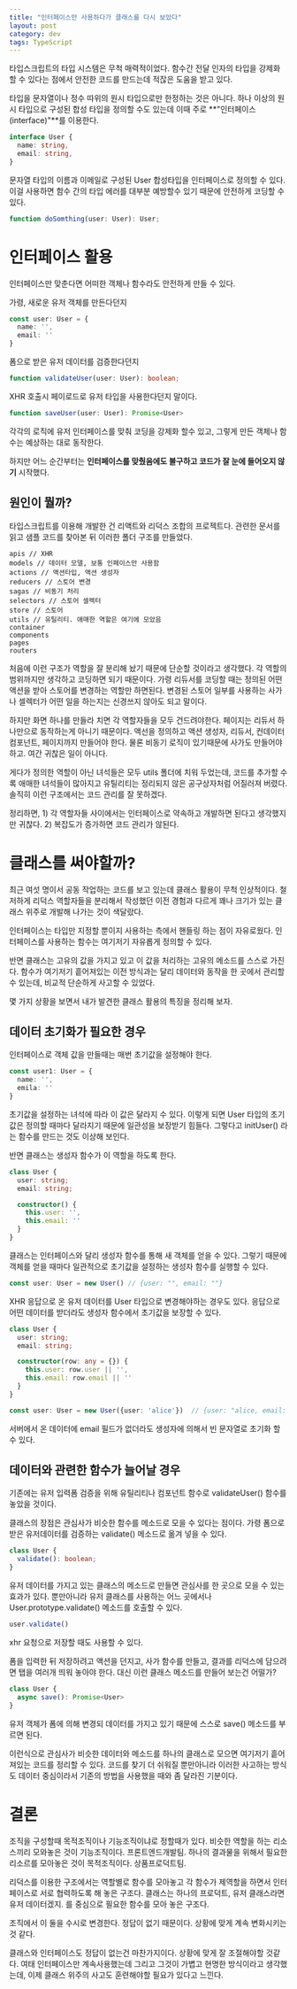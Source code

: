 ```yaml
---
title: "인터페이스만 사용하다가 클래스를 다시 보았다"
layout: post
category: dev
tags: TypeScript
---
```


타입스크립트의 타입 시스템은 무척 매력적이었다.
함수간 전달 인자의 타입을 강제화 할 수 있다는 점에서 안전한 코드를 만드는데 적잖은 도움을 받고 있다.

타입을 문자열이나 정수 따위의 원시 타입으로만 한정하는 것은 아니다.
하나 이상의 원시 타입으로 구성된 합성 타입을 정의할 수도 있는데 이때 주로 **"인터페이스(interface)"**를 이용한다.


```ts
interface User {
  name: string,
  email: string,
}
```

문자열 타입의 이름과 이메일로 구성된 User 합성타입을 인터페이스로 정의할 수 있다.
이걸 사용하면 함수 간의 타입 에러를 대부분 예방할수 있기 때문에 안전하게 코딩할 수 있다.

```ts
function doSomthing(user: User): User;
```

# 인터페이스 활용 

인터페이스만 맞춘다면 어떠한 객체나 함수라도 안전하게 만들 수 있다.

가령, 새로운 유저 객체를 만든다던지

```ts
const user: User = {
  name: '',
  email: ''
}
```

폼으로 받은 유저 데이터를 검증한다던지

```ts
function validateUser(user: User): boolean;
```

XHR 호출시 페이로드로 유저 타입을 사용한다던지 말이다.

```ts
function saveUser(user: User): Promise<User>
```

각각의 로직에 유저 인터페이스를 맞춰 코딩을 강제화 할수 있고, 그렇게 만든 객체나 함수는 예상하는 대로 동작한다.

하지만 어느 순간부터는 **인터페이스를 맞췄음에도 불구하고 코드가 잘 눈에 들어오지 않기** 시작했다. 

## 원인이 뭘까?

타입스크립트를 이용해 개발한 건 리액트와 리덕스 조합의 프로젝트다.
관련한 문서를 읽고 샘플 코드를 찾아본 뒤 이러한 폴더 구조를 만들었다.

```
apis // XHR
models // 데이터 모델, 보통 인페이스만 사용함
actions // 액션타입, 액션 생성자
reducers // 스토어 변경
sagas // 비동기 처리
selectors // 스토어 셀렉터
store // 스토어
utils // 유틸리티. 애매한 역할은 여기에 모았음
container
components
pages
routers
```

처음에 이런 구조가 역할을 잘 분리해 놨기 때문에 단순할 것이라고 생각했다.
각 역할의 범위까지만 생각하고 코딩하면 되기 때문이다.
가령 리듀서를 코딩할 때는 정의된 어떤 액션을 받아 스토어를 변경하는 역할만 하면된다.
변경된 스토어 일부를 사용하는 사가나 셀렉터가 어떤 일을 하는지는 신경쓰지 않아도 되고 말이다. 

하지만 화면 하나를 만들라 치면 각 역할자들을 모두 건드려야한다.
페이지는 리듀서 하나만으로 동작하는게 아니기 때문이다. 
액선을 정의하고 액션 생성자, 리듀서, 컨데이터 컴포넌트, 페이지까지 만들어야 한다.
물론 비동기 로직이 있기때문에 사가도 만들어야하고.
여간 귀찮은 일이 아니다.

게다가 정의한 역할이 아닌 녀석들은 모두 utils 폴더에 치워 두었는데, 코드를 추가할 수록 애매한 녀석들이 많아지고 유틸리티는 정리되지 않은 공구상자처럼 어질러져 버렸다.
솔직히 이런 구조에서는 코드 관리를 잘 못하겠다.

정리하면, 1) 각 역할자들 사이에서는 인터페이스로 약속하고 개발하면 된다고 생각했지만 귀찮다.
2) 복잡도가 증가하면 코드 관리가 않된다.

# 클래스를 써야할까?

최근 여섯 명이서 공동 작업하는 코드를 보고 있는데 클래스 활용이 무척 인상적이다.
철저하게 리덕스 역할자들을 분리해서 작성했던 이전 경험과 다르게 꽤나 크기가 있는 클래스 위주로 개발해 나가는 것이 색달랐다.

인터페이스는 타입만 지정할 뿐이지 사용하는 측에서 핸들링 하는 점이 자유로웠다.
인터페이스를 사용하는 함수는 여기저기 자유롭게 정의할 수 있다.

반면 클래스는 고유의 값을 가지고 있고 이 값을 처리하는 고유의 메소드를 스스로 가진다.
함수가 여기저기 흩어져있는 이전 방식과는 달리 데이터와 동작을 한 곳에서 관리할 수 있는데, 비교적 단순하게 사고할 수 있었다.

몇 가지 상황을 보면서 내가 발견한 클래스 활용의 특징을 정리해 보자.

## 데이터 초기화가 필요한 경우 

인터페이스로 객체 값을 만들때는 매번 초기값을 설정해야 한다.

```ts
const user1: User = {
  name: '',
  emila: ''
}
```

초기값을 설정하는 녀석에 따라 이 값은 달라지 수 있다. 
이렇게 되면 User 타입의 초기값은 정의할 때마다 달라지기 때문에 일관성을 보장받기 힘들다. 
그렇다고 initUser() 라는 함수를 만드는 것도 이상해 보인다.

반면 클래스는 생성자 함수가 이 역할을 하도록 한다.

```ts
class User {
  user: string;
  email: string;

  constructor() {
    this.user: '',
    this.email: ''
  }
}
```

클래스는 인터페이스와 달리 생성자 함수를 통해 새 객체를 얻을 수 있다. 
그렇기 때문에 객체를 얻을 때마다 일관적으로 초기값을 설정하는 생성자 함수를 실행할 수 있다.

```ts
const user: User = new User() // {user: "", email: ""}
```

XHR 응답으로 온 유저 데이터를 User 타입으로 변경해야하는 경우도 있다.
응답으로 어떤 데이터를 받더라도 생성자 함수에서 초기값을 보장할 수 있다.

```ts
class User {
  user: string;
  email: string;

  constructor(row: any = {}) {
    this.user: row.user || '',
    this.email: row.email || ''
  }
}

const user: User = new User({user: 'alice'})  // {user: "alice, email: ""}
```

서버에서 온 데이터에 email 필드가 없더라도 생성자에 의해서 빈 문자열로 초기화 할 수 있다.

## 데이터와 관련한 함수가 늘어날 경우 

기존에는 유저 입력폼 검증을 위해 유틸리티나 컴포넌트 함수로 validateUser() 함수를 놓았을 것이다.

클래스의 장점은 관심사가 비슷한 함수를 메소드로 모을 수 있다는 점이다.
가령 폼으로 받은 유저데이터를 검증하는 validate() 메소드로 옮겨 넣을 수 있다.

```ts
class User {
  validate(): boolean;
}
```

유저 데이터를 가지고 있는 클래스의 메소드로 만들면 관심사를 한 곳으로 모을 수 있는 효과가 있다.
뿐만아니라 유저 클래스를 사용하는 어느 곳에서나 User.prototype.validate() 메소드를 호출할 수 있다.

```ts
user.validate()
```

xhr 요청으로 저장할 때도 사용할 수 있다.

폼을 입력한 뒤 저장하려고 액션을 던지고, 사가 함수를 만들고, 결과를 리덕스에 담으려면 탭을 여러개 띄워 놓아야 한다.
대신 이런 클래스 메소드를 만들어 보는건 어떨가?

```ts
class User {
  async save(): Promise<User>
}
```

유저 객체가 폼에 의해 변경되 데이터를 가지고 있기 때문에 스스로 save() 메소드를 부르면 된다.

이런식으로 관심사가 비슷한 데이터와 메소드를 하나의 클래스로 모으면 여기저기 흩어져있는 코드를 정리할 수 있다.
코드를 찾기 더 쉬워질 뿐만아니라 이러한 사고하는 방식도 데이터 중심이라서 기존의 방법을 사용했을 때와 좀 달라진 기분이다.


# 결론 

조직을 구성할때 목적조직이나 기능조직이냐로 정할때가 있다.
비슷한 역할을 하는 리소스끼리 모와놓은 것이 기능조직이다. 프론트엔드개발팀.
하나의 결과물을 위해서 필요한 리소르를 모아놓은 것이 목적조직이다. 상품프로덕트팀.

리덕스를 이용한 구조에서는 역할별로 함수를 모아놓고 각 함수가 제역할을 하면서 인터페이스로 서로 협력하도록 해 놓은 구조다.
클래스는 하나의 프로덕트, 유저 클래스라면 유저 데이터겠지. 를 중심으로 필요한 함수를 모아 놓은 구조다. 

조직에서 이 둘을 수시로 변경한다. 정답이 없기 때문이다. 상황에 맞게 계속 변화시키는 것 같다. 

클래스와 인터페이스도 정답이 없는건 마찬가지이다. 상황에 맞게 잘 조절해야할 것같다.
여태 인터페이스만 계속사용했는데 그리고 그것이 가볍고 현명한 방식이라고 생각했는데, 이제 클래스 위주의 사고도 훈련해야할 필요가 있다고 느낀다.
